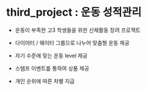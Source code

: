 # third_project : 운동 성적관리 
 - 운동이 부족한 고3 학생들을 위한 신체활동 장려 프로젝트
 
 - 다이어터 / 웨이터 그룹으로 나누어 맞춤형 운동 제공
 
 - 자기 수준에 맞는 운동 level 제공
 
 - 스탬프 이벤트를 통하여 상품 제공 
 
 - 개인 순위에 따른 차별 지급
